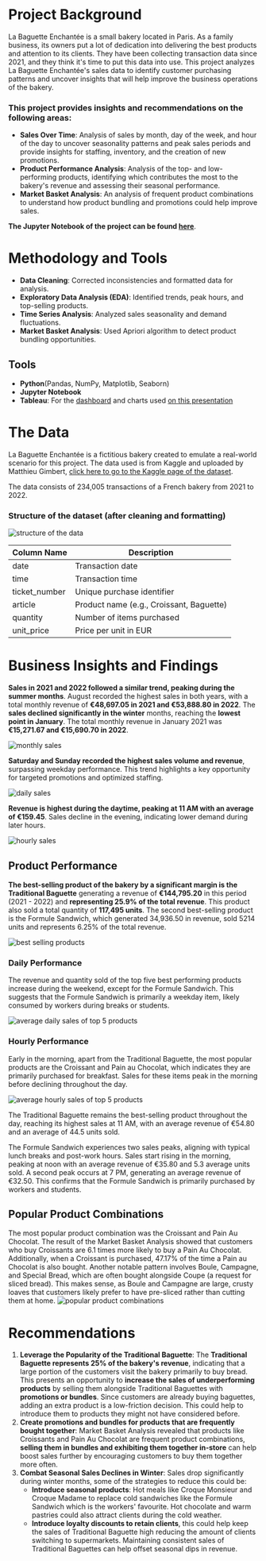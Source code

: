 # Project Background
La Baguette Enchantée is a small bakery located in Paris. As a family business, its owners put a lot of dedication into delivering the best products and attention to its clients. They have been collecting transaction data since 2021, and they think it's time to put this data into use. This project analyzes La Baguette Enchantée's sales data to identify customer purchasing patterns and uncover insights that will help improve the business operations of the bakery.

### This project provides insights and recommendations on the following areas:
- **Sales Over Time**: Analysis of sales by month, day of the week, and hour of the day to uncover seasonality patterns and peak sales periods and provide insights for staffing, inventory, and the creation of new promotions.
- **Product Performance Analysis**: Analysis of the top- and low-performing products, identifying which contributes the most to the bakery's revenue and assessing their seasonal performance.
- **Market Basket Analysis**: An analysis of frequent product combinations to understand how product bundling and promotions could help improve sales.

**The Jupyter Notebook of the project can be found [here](https://github.com/fedemaximovicz/BakerySales/blob/master/bakery_sales.ipynb)**.

# Methodology and Tools
- **Data Cleaning**: Corrected inconsistencies and formatted data for analysis.
- **Exploratory Data Analysis (EDA)**: Identified trends, peak hours, and top-selling products.
- **Time Series Analysis**: Analyzed sales seasonality and demand fluctuations.
- **Market Basket Analysis**: Used Apriori algorithm to detect product bundling opportunities.

## Tools
- **Python**(Pandas, NumPy, Matplotlib, Seaborn)
- **Jupyter Notebook**
- **Tableau**: For the [dashboard](https://public.tableau.com/views/bakery_sales_17462325044570/BakerySalesDashboard?:language=en-US&:sid=&:redirect=auth&:display_count=n&:origin=viz_share_link) and charts used [on this presentation](https://docs.google.com/presentation/d/1uB84Fx5FDOKwnWku1IOLb29jXx7Naf_VgfzUSfrcPOQ/edit?usp=sharing)

# The Data
La Baguette Enchantée is a fictitious bakery created to emulate a real-world scenario for this project. The data used is from Kaggle and uploaded by Matthieu Gimbert, [click here to go to the Kaggle page of the dataset](https://www.kaggle.com/datasets/matthieugimbert/french-bakery-daily-sales).
 
The data consists of 234,005 transactions of a French bakery from 2021 to 2022.

### Structure of the dataset (after cleaning and formatting)
![structure of the data](/images/data.png)


| **Column Name** | **Description**                       |
|-----------------|---------------------------------------|
| date            | Transaction date                      |
| time            | Transaction time                      |
| ticket_number   | Unique purchase identifier            |
| article         | Product name (e.g., Croissant, Baguette)|
| quantity        | Number of items purchased             |
| unit_price      | Price per unit in EUR                 |


# Business Insights and Findings
**Sales in 2021 and 2022 followed a similar trend, peaking during the summer months**. August recorded the highest sales in both years, with a total monthly revenue of **€48,697.05 in 2021 and €53,888.80 in 2022**. The **sales declined significantly in the winter** months, reaching the **lowest point in January**. The total monthly revenue in January 2021 was **€15,271.67 and €15,690.70 in 2022**.

![monthly sales](/images/monthly_revenue.png)

**Saturday and Sunday recorded the highest sales volume and revenue**, surpassing weekday performance. This trend highlights a key opportunity for targeted promotions and optimized staffing.

![daily sales](/images/daily_revenue.png)

**Revenue is highest during the daytime, peaking at 11 AM with an average of €159.45**. Sales decline in the evening, indicating lower demand during later hours.


![hourly sales](/images/hourly_revenue.png)

## Product Performance
**The best-selling product of the bakery by a significant margin is the Traditional Baguette** generating a revenue of **€144,795.20** in this period (2021 - 2022) and **representing 25.9% of the total revenue**. This product also sold a total quantity of **117,495 units**. The second best-selling product is the Formule Sandwich, which generated 34,936.50 in revenue, sold 5214 units and represents 6.25% of the total revenue.

![best selling products](/images/best-selling.png)

### Daily Performance
The revenue and quantity sold of the top five best performing products increase during the weekend, except for the Formule Sandwich. This suggests that the Formule Sandwich is primarily a weekday item, likely consumed by workers during breaks or students.

![average daily sales of top 5 products](/images/daily_revenue_product.png)

### Hourly Performance
Early in the morning, apart from the Traditional Baguette, the most popular products are the Croissant and Pain au Chocolat, which indicates they are primarily purchased for breakfast. Sales for these items peak in the morning before declining throughout the day.

![average hourly sales of top 5 products](/images/hourly_revenue_product.png)

The Traditional Baguette remains the best-selling product throughout the day, reaching its highest sales at 11 AM, with an average revenue of €54.80 and an average of 44.5 units sold.

The Formule Sandwich experiences two sales peaks, aligning with typical lunch breaks and post-work hours. Sales start rising in the morning, peaking at noon with an average revenue of €35.80 and 5.3 average units sold. A second peak occurs at 7 PM, generating an average revenue of €32.50. This confirms that the Formule Sandwich is primarily purchased by workers and students.


## Popular Product Combinations
The most popular product combination was the Croissant and Pain Au Chocolat. The result of the Market Basket Analysis showed that customers who buy Croissants are 6.1 times more likely to buy a Pain Au Chocolat. Additionally, when a Croissant is purchased, 47.17% of the time a Pain au Chocolat is also bought.
Another notable pattern involves Boule, Campagne, and Special Bread, which are often bought alongside Coupe (a request for sliced bread). This makes sense, as Boule and Campagne are large, crusty loaves that customers likely prefer to have pre-sliced rather than cutting them at home.
![popular product combinations](/images/product_association.png)

# Recommendations
1. **Leverage the Popularity of the Traditional Baguette**: The **Traditional Baguette represents 25% of the bakery's revenue**, indicating that a large portion of the customers visit the bakery primarily to buy bread. This presents an opportunity to **increase the sales of underperforming products** by selling them alongside Traditional Baguettes with **promotions or bundles**. Since customers are already buying baguettes, adding an extra product is a low-friction decision. This could help to introduce them to products they might not have considered before.
2. **Create promotions and bundles for products that are frequently bought together**: Market Basket Analysis revealed that products like Croissants and Pain Au Chocolat are frequent product combinations, **selling them in bundles and exhibiting them together in-store** can help boost sales further by encouraging customers to buy them together more often.
3. **Combat Seasonal Sales Declines in Winter**: Sales drop significantly during winter months, some of the strategies to reduce this could be: 
    - **Introduce seasonal products**: Hot meals like Croque Monsieur and Croque Madame to replace cold sandwiches like the Formule Sandwich which is the workers' favourite. Hot chocolate and warm pastries could also attract clients during the cold weather.
    - **Introduce loyalty discounts to retain clients**, this could help keep the sales of Traditional Baguette high reducing the amount of clients switching to supermarkets. Maintaining consistent sales of Traditional Baguettes can help offset seasonal dips in revenue.

